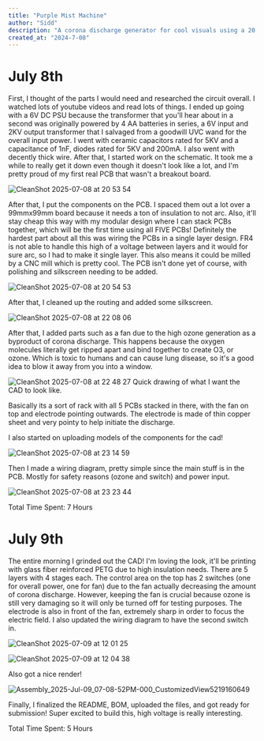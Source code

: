 ```yaml
---
title: "Purple Mist Machine"
author: "Sidd"
description: "A corona discharge generator for cool visuals using a 20 stage cockroft walton mulitplier!"
created_at: "2024-7-08"
---
```



<h1>July 8th</h1>

First, I thought of the parts I would need and researched the circuit overall. I watched lots of youtube videos and read lots of things. I ended up going with a 6V DC PSU because the transformer that you'll hear about in a second was originally powered by 4 AA batteries in series, a 6V input and 2KV output transformer that I salvaged from a goodwill UVC wand for the overall input power. I went with ceramic capacitors rated for 5KV and a capacitance of 1nF, diodes rated for 5KV and 200mA. I also went with decently thick wire. After that, I started work on the schematic. It took me a while to really get it down even though it doesn't look like a lot, and I'm pretty proud of my first real PCB that wasn't a breakout board. 

![CleanShot 2025-07-08 at 20 53 54](https://github.com/user-attachments/assets/45ba1f9b-1ca2-46f8-b5e2-08da7f8988ac)

After that, I put the components on the PCB. I spaced them out a lot over a 99mmx99mm board because it needs a ton of insulation to not arc. Also, it'll stay cheap this way with my modular design where I can stack PCBs together, which will be the first time using all FIVE PCBs! Definitely the hardest part about all this was wiring the PCBs in a single layer design. FR4 is not able to handle this high of a voltage between layers and it would for sure arc, so I had to make it single layer. This also means it could be milled by a CNC mill which is pretty cool. The PCB isn't done yet of course, with polishing and silkscreen needing to be added.

![CleanShot 2025-07-08 at 20 54 53](https://github.com/user-attachments/assets/6879fc4b-f74e-403c-be14-7488b8189e1f)

After that, I cleaned up the routing and added some silkscreen.

![CleanShot 2025-07-08 at 22 08 06](https://github.com/user-attachments/assets/6fb3a1f7-a3db-4c3e-8ce1-2e5c4ea186ec)

After that, I added parts such as a fan due to the high ozone generation as a byproduct of corona discharge. This happens because the oxygen molecules literally get ripped apart and bind together to create O3, or ozone. Which is toxic to humans and can cause lung disease, so it's a good idea to blow it away from you into a window.

![CleanShot 2025-07-08 at 22 48 27](https://github.com/user-attachments/assets/86a3bd39-84aa-430d-9ed9-298f404d4b19)
Quick drawing of what I want the CAD to look like.

Basically its a sort of rack with all 5 PCBs stacked in there, with the fan on top and electrode pointing outwards.
The electrode is made of thin copper sheet and very pointy to help initiate the discharge.

I also started on uploading models of the components for the cad!

![CleanShot 2025-07-08 at 23 14 59](https://github.com/user-attachments/assets/1d496eea-6694-4b00-8067-f27cb7e18080)

Then I made a wiring diagram, pretty simple since the main stuff is in the PCB. Mostly for safety reasons (ozone and switch) and power input.

![CleanShot 2025-07-08 at 23 23 44](https://github.com/user-attachments/assets/7502c50c-2f4e-449f-ae51-2fd9abaefaa3)

Total Time Spent: 7 Hours



<h1>July 9th</h1>

The entire morning I grinded out the CAD! I'm loving the look, it'll be printing with glass fiber reinforced PETG due to high insulation needs. There are 5 layers with 4 stages each. The control area on the top has 2 switches (one for overall power, one for fan) due to the fan actually decreasing the amount of corona discharge. However, keeping the fan is crucial because ozone is still very damaging so it will only be turned off for testing purposes. The electrode is also in front of the fan, extremely sharp in order to focus the electric field. I also updated the wiring diagram to have the second switch in.

![CleanShot 2025-07-09 at 12 01 25](https://github.com/user-attachments/assets/80b11388-5154-4d66-bb90-de9c6d553759)

![CleanShot 2025-07-09 at 12 04 38](https://github.com/user-attachments/assets/5a27d76d-f9f5-4a03-8fb1-108e4071dbd5)

Also got a nice render!

![Assembly_2025-Jul-09_07-08-52PM-000_CustomizedView5219160649](https://github.com/user-attachments/assets/666001c1-4bc0-414a-be9f-853b5bd51981)

Finally, I finalized the README, BOM, uploaded the files, and got ready for submission!
Super excited to build this, high voltage is really interesting.

Total Time Spent: 5 Hours
